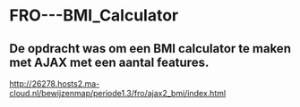 # FRO---BMI_Calculator

## De opdracht was om een BMI calculator te maken met AJAX met een aantal features.

http://26278.hosts2.ma-cloud.nl/bewijzenmap/periode1.3/fro/ajax2_bmi/index.html
